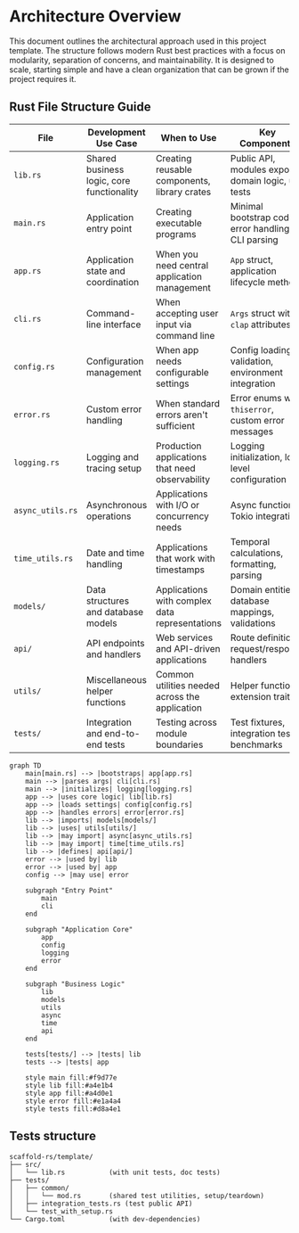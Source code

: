 # Architecture Overview

This document outlines the architectural approach used in this project template. The structure follows modern Rust best practices with a focus on modularity, separation of concerns, and maintainability.
It is designed to scale, starting simple and have a clean organization that can be grown if the project requires it.

## Rust File Structure Guide

| File           | Development Use Case                                    | When to Use                                      | Key Components                                       |
|----------------|--------------------------------------------------------|--------------------------------------------------|-----------------------------------------------------|
| `lib.rs`       | Shared business logic, core functionality              | Creating reusable components, library crates      | Public API, modules exports, domain logic, unit tests |
| `main.rs`      | Application entry point                                | Creating executable programs                      | Minimal bootstrap code, error handling, CLI parsing   |
| `app.rs`       | Application state and coordination                     | When you need central application management      | `App` struct, application lifecycle methods          |
| `cli.rs`       | Command-line interface                                 | When accepting user input via command line        | `Args` struct with `clap` attributes                 |
| `config.rs`    | Configuration management                               | When app needs configurable settings              | Config loading, validation, environment integration  |
| `error.rs`     | Custom error handling                                  | When standard errors aren't sufficient            | Error enums with `thiserror`, custom error messages  |
| `logging.rs`   | Logging and tracing setup                              | Production applications that need observability   | Logging initialization, log level configuration      |
| `async_utils.rs` | Asynchronous operations                              | Applications with I/O or concurrency needs       | Async functions, Tokio integration                   |
| `time_utils.rs` | Date and time handling                                | Applications that work with timestamps            | Temporal calculations, formatting, parsing           |
| `models/`      | Data structures and database models                    | Applications with complex data representations    | Domain entities, database mappings, validations      |
| `api/`         | API endpoints and handlers                             | Web services and API-driven applications          | Route definitions, request/response handlers         |
| `utils/`       | Miscellaneous helper functions                         | Common utilities needed across the application    | Helper functions, extension traits                   |
| `tests/`       | Integration and end-to-end tests                       | Testing across module boundaries                  | Test fixtures, integration tests, benchmarks         |

```mermaid
graph TD
    main[main.rs] --> |bootstraps| app[app.rs]
    main --> |parses args| cli[cli.rs]
    main --> |initializes| logging[logging.rs]
    app --> |uses core logic| lib[lib.rs]
    app --> |loads settings| config[config.rs]
    app --> |handles errors| error[error.rs]
    lib --> |imports| models[models/]
    lib --> |uses| utils[utils/]
    lib --> |may import| async[async_utils.rs]
    lib --> |may import| time[time_utils.rs]
    lib --> |defines| api[api/]
    error --> |used by| lib
    error --> |used by| app
    config --> |may use| error

    subgraph "Entry Point"
        main
        cli
    end

    subgraph "Application Core"
        app
        config
        logging
        error
    end

    subgraph "Business Logic"
        lib
        models
        utils
        async
        time
        api
    end

    tests[tests/] --> |tests| lib
    tests --> |tests| app

    style main fill:#f9d77e
    style lib fill:#a4e1b4
    style app fill:#a4d0e1
    style error fill:#e1a4a4
    style tests fill:#d8a4e1
```

## Tests structure

```
scaffold-rs/template/
├── src/
│   └── lib.rs           (with unit tests, doc tests)
├── tests/
│   ├── common/
│   │   └── mod.rs       (shared test utilities, setup/teardown)
│   ├── integration_tests.rs (test public API)
│   └── test_with_setup.rs
└── Cargo.toml           (with dev-dependencies)
```
